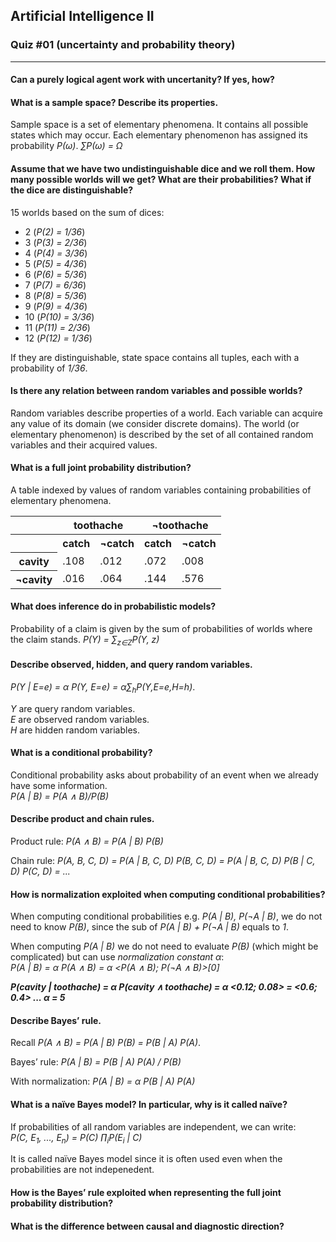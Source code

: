## Artificial Intelligence II
### Quiz &num;01 (uncertainty and probability theory)
___
#### Can a purely logical agent work with uncertanity? If yes, how?

#### What is a sample space? Describe its properties.
Sample space is a set of elementary phenomena. It contains all possible states which may occur. Each elementary phenomenon has assigned its probability *P(&#969;)*. *&sum;P(&#969;) = &#937;*

#### Assume that we have two undistinguishable dice and we roll them. How many possible worlds will we get? What are their probabilities? What if the dice are distinguishable?
15 worlds based on the sum of dices:
- 2 (*P(2) = 1/36*)
- 3 (*P(3) = 2/36*)
- 4 (*P(4) = 3/36*)
- 5 (*P(5) = 4/36*)
- 6 (*P(6) = 5/36*)
- 7 (*P(7) = 6/36*)
- 8 (*P(8) = 5/36*)
- 9 (*P(9) = 4/36*)
- 10 (*P(10) = 3/36*)
- 11 (*P(11) = 2/36*)
- 12 (*P(12) = 1/36*)

If they are distinguishable, state space contains all tuples, each with a probability of *1/36*.

#### Is there any relation between random variables and possible worlds?
Random variables describe properties of a world. Each variable can acquire any value of its domain (we consider discrete domains). The world (or elementary phenomenon) is described by the set of all contained random variables and their acquired values.

#### What is a full joint probability distribution?
A table indexed by values of random variables containing probabilities of elementary phenomena.

<table>
  <tr> <th/>                  <th colspan=2>     toothache     </th> <th colspan=2>  &not;toothache   </th> </tr>
  <tr> <th/>                  <th> catch </th> <th> &not;catch </th> <th> catch </th> <th> &not;catch </th> </tr>
  <tr> <th> cavity      </th> <td> .108  </td> <td>    .012    </td> <td> .072  </td> <td>    .008    </td> </tr>
  <tr> <th> &not;cavity </th> <td> .016  </td> <td>    .064    </td> <td> .144  </td> <td>    .576    </td> </tr>
</table>

#### What does inference do in probabilistic models?
Probability of a claim is given by the sum of probabilities of worlds where the claim stands. *P(Y) = &sum;<sub>z&in;Z</sub>P(Y, z)*

#### Describe observed, hidden, and query random variables.
*P(Y | E=e) = &alpha; P(Y, E=e) = &alpha;&sum;<sub>h</sub>P(Y,E=e,H=h)*.

*Y* are query random variables.  
*E* are observed random variables.  
*H* are hidden random variables.  

#### What is a conditional probability?
Conditional probability asks about probability of an event when we already have some information.  
*P(A | B) = P(A &and; B)/P(B)*  

#### Describe product and chain rules.
Product rule: *P(A &and; B) = P(A | B) P(B)*

Chain rule: *P(A, B, C, D) = P(A | B, C, D) P(B, C, D) = P(A | B, C, D) P(B | C, D) P(C, D) = ...*

#### How is normalization exploited when computing conditional probabilities?
When computing conditional probabilities e.g. *P(A | B), P(&not;A | B)*, we do not need to know *P(B)*, since the sub of *P(A | B) + P(&not;A | B)* equals to *1*.

When computing *P(A | B)* we do not need to evaluate *P(B)* (which might be complicated) but can use *normalization constant &alpha;*:  
*P(A | B) = &alpha; P(A &and; B) = &alpha; <P(A &and; B); P(&not;A &and; B)>\[0]*  

***P(cavity | toothache) = &alpha; P(cavity &and; toothache) = &alpha; <0.12; 0.08> = <0.6; 0.4> ... &alpha; = 5***

#### Describe Bayes’ rule.
Recall *P(A &and; B) = P(A | B) P(B) = P(B | A) P(A)*.

Bayes’ rule: *P(A | B) = P(B | A) P(A) / P(B)*

With normalization: *P(A | B) = &alpha; P(B | A) P(A)*

#### What is a naïve Bayes model? In particular, why is it called naïve?
If probabilities of all random variables are independent, we can write:  
*P(C, E<sub>1</sub>, ..., E<sub>n</sub>) = P(C) &prod;<sub>i</sub>P(E<sub>i</sub> | C)*  

It is called naïve Bayes model since it is often used even when the probabilities are not indepenedent.

#### How is the Bayes’ rule exploited when representing the full joint probability distribution?

#### What is the difference between causal and diagnostic direction?
